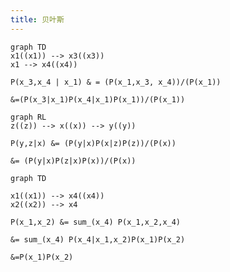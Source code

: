```yaml
---
title: 贝叶斯
---
```


```mermaid
graph TD
x1((x1)) --> x3((x3))
x1 --> x4((x4))
```

```am
P(x_3,x_4 | x_1) & = (P(x_1,x_3, x_4))/(P(x_1))

&=(P(x_3|x_1)P(x_4|x_1)P(x_1))/(P(x_1))
```


```mermaid
graph RL
z((z)) --> x((x)) --> y((y))
```

```am
P(y,z|x) &= (P(y|x)P(x|z)P(z))/(P(x))

&= (P(y|x)P(z|x)P(x))/(P(x))
```

```mermaid
graph TD

x1((x1)) --> x4((x4))
x2((x2)) --> x4
```

```am
P(x_1,x_2) &= sum_(x_4) P(x_1,x_2,x_4)

&= sum_(x_4) P(x_4|x_1,x_2)P(x_1)P(x_2)

&=P(x_1)P(x_2)
```


